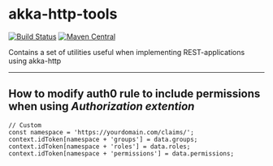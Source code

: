 akka-http-tools
======================
[![Build Status](https://travis-ci.org/mbknor/akka-http-tools.svg)](https://travis-ci.org/mbknor/akka-http-tools)
[![Maven Central](https://maven-badges.herokuapp.com/maven-central/com.kjetland/akka-http-tools-core_2.12/badge.svg)](http://search.maven.org/#search%7Cga%7C1%7Cakka-http-tools-core_2.12)


Contains a set of utilities useful when implementing REST-applications
using akka-http



--------
How to modify auth0 rule to include permissions when using *Authorization extention*
-------


    // Custom 
    const namespace = 'https://yourdomain.com/claims/';
    context.idToken[namespace + 'groups'] = data.groups;
    context.idToken[namespace + 'roles'] = data.roles;
    context.idToken[namespace + 'permissions'] = data.permissions;



